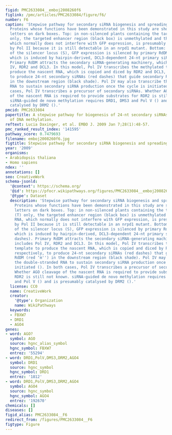 ```yaml
---
figid: PMC2633084__emboj2008260f6
figlink: /pmc/articles/PMC2633084/figure/f6/
number: F6
caption: 'Stepwise pathway for secondary siRNA biogenesis and spreading of methylation.
  Proteins whose functions have been demonstrated in this study are shown in white
  letters on dark boxes. Top: in non-silenced plants containing the target locus (T)
  only, the targeted enhancer region (black box) is unmethylated and the nascent RNA,
  which normally does not interfere with GFP expression, is presumably transcribed
  by Pol II because it is still detectable in an nrpd1 mutant. Bottom: in the presence
  of the silencer locus (S), GFP expression is silenced by primary RdDM (blue ‘m''),
  which is induced by hairpin-derived, DCL3-dependent 24-nt primary siRNAs (blue dashes).
  Primary RdDM attracts the secondary siRNA-generating machinery, which includes Pol
  IV, RDR2 and DCL3. In this model, Pol IV transcribes the methylated template to
  produce the nascent RNA, which is copied and diced by RDR2 and DCL3, respectively,
  to produce 24-nt secondary siRNAs (red dashes) that guide secondary RdDM (red ‘m'')
  in the downstream region (black shade). Pol IV may also transcribe the double-stranded
  RNA to sustain secondary siRNA production once the cycle is initiated (). In both
  cases, Pol IV transcribes a precursor of secondary siRNAs. Whether AGO cleavage
  of the nascent RNA is required to provide substrates for RDR2 is still not known.
  siRNA-guided de novo methylation requires DRD1, DMS3 and Pol V () and is presumably
  catalysed by DRM2 ().'
pmcid: PMC2633084
papertitle: A stepwise pathway for biogenesis of 24-nt secondary siRNAs and spreading
  of DNA methylation.
reftext: Lucia Daxinger, et al. EMBO J. 2009 Jan 7;28(1):48-57.
pmc_ranked_result_index: '141595'
pathway_score: 0.7479693
filename: emboj2008260f6.jpg
figtitle: Stepwise pathway for secondary siRNA biogenesis and spreading of methylation
year: '2009'
organisms:
- Arabidopsis thaliana
- Homo sapiens
ndex: ''
annotations: []
seo: CreativeWork
schema-jsonld:
  '@context': https://schema.org/
  '@id': https://pfocr.wikipathways.org/figures/PMC2633084__emboj2008260f6.html
  '@type': Dataset
  description: 'Stepwise pathway for secondary siRNA biogenesis and spreading of methylation.
    Proteins whose functions have been demonstrated in this study are shown in white
    letters on dark boxes. Top: in non-silenced plants containing the target locus
    (T) only, the targeted enhancer region (black box) is unmethylated and the nascent
    RNA, which normally does not interfere with GFP expression, is presumably transcribed
    by Pol II because it is still detectable in an nrpd1 mutant. Bottom: in the presence
    of the silencer locus (S), GFP expression is silenced by primary RdDM (blue ‘m''),
    which is induced by hairpin-derived, DCL3-dependent 24-nt primary siRNAs (blue
    dashes). Primary RdDM attracts the secondary siRNA-generating machinery, which
    includes Pol IV, RDR2 and DCL3. In this model, Pol IV transcribes the methylated
    template to produce the nascent RNA, which is copied and diced by RDR2 and DCL3,
    respectively, to produce 24-nt secondary siRNAs (red dashes) that guide secondary
    RdDM (red ‘m'') in the downstream region (black shade). Pol IV may also transcribe
    the double-stranded RNA to sustain secondary siRNA production once the cycle is
    initiated (). In both cases, Pol IV transcribes a precursor of secondary siRNAs.
    Whether AGO cleavage of the nascent RNA is required to provide substrates for
    RDR2 is still not known. siRNA-guided de novo methylation requires DRD1, DMS3
    and Pol V () and is presumably catalysed by DRM2 ().'
  license: CC0
  name: CreativeWork
  creator:
    '@type': Organization
    name: WikiPathways
  keywords:
  - FBXW7
  - DRD1
  - AGO4
genes:
- word: AGO?
  symbol: AGO
  source: hgnc_alias_symbol
  hgnc_symbol: FBXW7
  entrez: '55294'
- word: DRD1,PolV,DMS3,DRM2,AGO4
  symbol: DRD1
  source: hgnc_symbol
  hgnc_symbol: DRD1
  entrez: '1812'
- word: DRD1,PolV,DMS3,DRM2,AGO4
  symbol: AGO4
  source: hgnc_symbol
  hgnc_symbol: AGO4
  entrez: '192670'
chemicals: []
diseases: []
figid_alias: PMC2633084__F6
redirect_from: /figures/PMC2633084__F6
figtype: Figure
---
```


